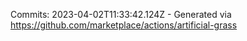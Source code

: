 Commits: 2023-04-02T11:33:42.124Z - Generated via https://github.com/marketplace/actions/artificial-grass
<br>
